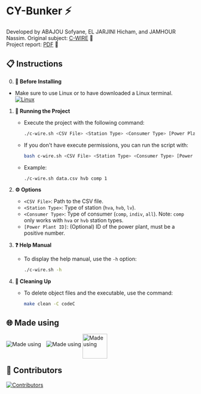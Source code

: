 # CY-Bunker ⚡

Developed by ABAJOU Sofyane, EL JARJINI Hicham, and JAMHOUR Nassim. 
Original subject: [C-WIRE](documents/subject.pdf) 📄<br>
Project report: [PDF](documents/report.pdf) 📑<br>

## 📋 Instructions
0. **🔧 Before Installing**
  - Make sure to use Linux or to have downloaded a Linux terminal. <br>
    <a href="https://www.youtube.com/watch?v=Hwbii-fnKIk">
     <img src="https://go-skill-icons.vercel.app/api/icons?i=linux,wsl" alt="Linux"/>
    </a>

1. **🚀 Running the Project**
   - Execute the project with the following command:
     ```sh
     ./c-wire.sh <CSV File> <Station Type> <Consumer Type> [Power Plant ID]
     ```
   - If you don't have execute permissions, you can run the script with:
     ```sh
     bash c-wire.sh <CSV File> <Station Type> <Consumer Type> [Power Plant ID]
     ```
   - Example:
     ```sh
     ./c-wire.sh data.csv hvb comp 1
     ```

2. **⚙️ Options**
   - `<CSV File>`: Path to the CSV file.
   - `<Station Type>`: Type of station (`hva`, `hvb`, `lv`).
   - `<Consumer Type>`: Type of consumer (`comp`, `indiv`, `all`). Note: `comp` only works with `hva` or `hvb` station types.
   - `[Power Plant ID]`: (Optional) ID of the power plant, must be a positive number.

3. **❓ Help Manual**
   - To display the help manual, use the `-h` option:
     ```sh
     ./c-wire.sh -h
     ```

4. **🧹 Cleaning Up**
   - To delete object files and the executable, use the command:
     ```sh
     make clean -C codeC
     ```


## 🌐 Made using

<span style="display: inline-block;">
    <img src="https://skillicons.dev/icons?i=c,bash,vscode&theme=dark" alt="Made using" style="vertical-align: middle; margin-right: 10px;"/>
</span>
<!--
<span style="display: inline-block;">
    <img src="https://cdn.discordapp.com/attachments/838699933586423821/1317252655990575174/removed.png?ex=675e02a2&is=675cb122&hm=4689bc9399809aee58bfc1afb87e12694e691e4908f629916499c1fd89ec3bcc&" alt="Made using" width="66" style="vertical-align: middle; margin-right: 10px; margin-bottom: -10px;"/>
</span>
-->
<span style="display: inline-block;">
    <img src="https://skillicons.dev/icons?i=git,github&theme=dark" alt="Made using" style="vertical-align: middle;"/>
</span>
<span style="display: inline-block;">
    <img src="https://cdn.discordapp.com/attachments/838699933586423821/1317252655990575174/removed.png?ex=675e02a2&is=675cb122&hm=4689bc9399809aee58bfc1afb87e12694e691e4908f629916499c1fd89ec3bcc&" alt="Made using" width="66" style="vertical-align: middle; margin-right: 10px; margin-bottom: -10px;"/>
</span>

## 👥 Contributors

<a href="https://github.com/nassimjmh/CY-Bunker/graphs/contributors">
  <img src="https://contrib.rocks/image?repo=nassimjmh/CY-Bunker" alt="Contributors" />
</a>